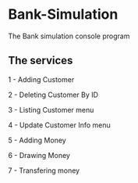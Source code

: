 # Bank-Simulation
The Bank simulation console program 

## The services 
   1 - Adding Customer
  
   2 - Deleting Customer By ID
  
   3 - Listing Customer menu
  
   4 - Update Customer Info menu
  
   5 - Adding Money
  
   6 - Drawing Money
  
   7 - Transfering money
  
